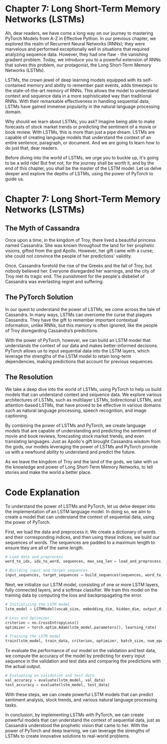 # Chapter 7: Long Short-Term Memory Networks (LSTMs)

Ah, dear readers, we have come a long way on our journey to mastering PyTorch Models from A-Z in Effective Python. In our previous chapter, we explored the realm of Recurrent Neural Networks (RNNs); they were marvelous and performed exceptionally well in situations that required analyzing sequence data. However, they had one flaw - the vanishing gradient problem. Today, we introduce you to a powerful extension of RNNs that solves this problem, our protagonist, the Long Short-Term Memory Networks (LSTMs).

LSTMs, the crown jewel of deep learning models equipped with its self-contained memory and ability to remember past events, adds timesteps to the state-of-the-art memory of RNNs. This allows the model to understand context and sequence data in a more sophisticated way than traditional RNNs. With their remarkable effectiveness in handling sequential data, LSTMs have gained immense popularity in the natural language processing domain.

Why should we learn about LSTMs, you ask? Imagine being able to make forecasts of stock market trends or predicting the sentiment of a movie or book review. With LSTMs, this is more than just a pipe dream. LSTMs are capable of creating language models that understand the context of an entire sentence, paragraph, or document. And we are going to learn how to do just that, dear readers.

Before diving into the world of LSTMs, we urge you to buckle up, it's going to be a wild ride! But fret not, for the journey shall be worth it, and by the end of this chapter, you shall be the master of the LSTM model. Let us delve deeper and explore the depths of LSTMs, using the power of PyTorch to guide us.
# Chapter 7: Long Short-Term Memory Networks (LSTMs)

## The Myth of Cassandra

Once upon a time, in the kingdom of Troy, there lived a beautiful princess named Cassandra. She was known throughout the land for her prophetic visions, gifted from the god Apollo. However, her gift came with a curse; she could not convince the people of her predictions' validity. 

Once, Cassandra foretold the rise of the Greeks and the fall of Troy, but nobody believed her. Everyone disregarded her warnings, and the city of Troy met its tragic end. The punishment for the people's disbelief of Cassandra was everlasting regret and suffering.

## The PyTorch Solution
In our quest to understand the power of LSTMs, we come across the tale of Cassandra. In many ways, LSTMs can overcome the curse that plagues Cassandra. They have the gift to remember important contextual information, unlike RNNs, but this memory is often ignored, like the people of Troy disregarding Cassandra’s predictions.

With the power of PyTorch, however, we can build an LSTM model that understands the context of our data and makes better-informed decisions. PyTorch allows us to input sequential data into the LSTM layers, which leverage the strengths of the LSTM model to retain long-term dependencies, making predictions that account for previous sequences.

## The Resolution
We take a deep dive into the world of LSTMs, using PyTorch to help us build models that can understand context and sequence data. We explore various architectures of LSTMs, such as multilayer LSTMs, bidirectional LSTMs, and attention-based LSTMs, that have proved to be effective in various domains such as natural language processing, speech recognition, and image captioning.

By combining the power of LSTMs and PyTorch, we create language models that are capable of understanding and predicting the sentiment of movie and book reviews, forecasting stock market trends, and even translating languages. Just as Apollo's gift brought Cassandra wisdom from the gods, our models leveraging the power of LSTMs and PyTorch provide us with a newfound ability to understand and predict the future.

As we leave the kingdom of Troy and the land of the gods, we take with us the knowledge and power of Long Short-Term Memory Networks, to tell stories and make the world a better place.
# Code Explanation

To understand the power of LSTMs and PyTorch, let us delve deeper into the implementation of an LSTM language model. In doing so, we aim to create a model that can understand the context of sequential data, using the power of PyTorch.

First, we load the data and preprocess it. We create a dictionary of words and their corresponding indices, and then using these indices, we build our sequences of words. The sequences are padded to a maximum length to ensure they are all of the same length.

```python
# Load data and preprocess
word_to_idx, idx_to_word, sequences, max_seq_len = load_and_preprocess_data()

# Building input and target sequences
input_sequences, target_sequences = build_sequences(sequences, word_to_idx, max_seq_len)
```

Next, we initialize our LSTM model, consisting of one or more LSTM layers, fully connected layers, and a softmax classifier. We train this model on the training data by computing the loss and backpropagating the error.

```python
# Initializing the LSTM model
lstm_model = LSTMModel(vocab_size, embedding_dim, hidden_dim, output_dim, num_layers, dropout)

# Loss and Optimizer
criterion = nn.CrossEntropyLoss()
optimizer = torch.optim.Adam(lstm_model.parameters(), learning_rate)

# Training the LSTM model
train(lstm_model, train_data, criterion, optimizer, batch_size, num_epochs)
```

To evaluate the performance of our model on the validation and test data, we compute the accuracy of the model by predicting for every input sequence in the validation and test data and comparing the predictions with the actual output.

```python
# Evaluating on validation and test data
val_accuracy = evaluate(lstm_model, val_data)
test_accuracy = evaluate(lstm_model, test_data)
```

With these steps, we can create powerful LSTM models that can predict sentiment analysis, stock trends, and various natural language processing tasks.

In conclusion, by implementing LSTMs with PyTorch, we can create powerful models that can understand the context of sequential data, just as Cassandra understood the prophetic vision that came to her. With the power of PyTorch and deep learning, we can leverage the strengths of LSTMs to create innovative solutions to real-world problems.